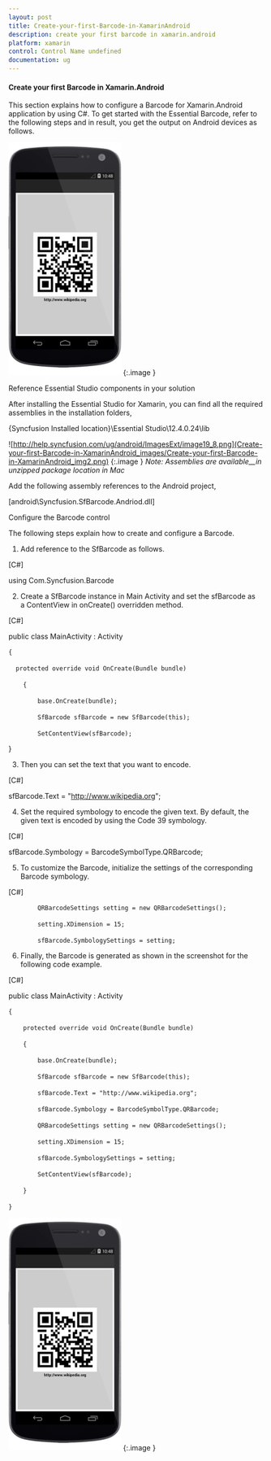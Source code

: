 ```yaml
---
layout: post
title: Create-your-first-Barcode-in-XamarinAndroid
description: create your first barcode in xamarin.android
platform: xamarin
control: Control Name undefined
documentation: ug
---
```


#### Create your first Barcode in Xamarin.Android

This section explains how to configure a Barcode for Xamarin.Android application by using C#. To get started with the Essential Barcode, refer to the following steps and in result, you get the output on Android devices as follows.

![C:/Users/nijamudeen/Desktop/Android_Barcode_FT_Images/Documentation/UG SS Android landscape frame/QR_code.png](Create-your-first-Barcode-in-XamarinAndroid_images/Create-your-first-Barcode-in-XamarinAndroid_img1.png)
{:.image }


Reference Essential Studio components in your solution

After installing the Essential Studio for Xamarin, you can find all the required assemblies in the installation folders,

{Syncfusion Installed location}\Essential Studio\12.4.0.24\lib

![http://help.syncfusion.com/ug/android/ImagesExt/image19_8.png](Create-your-first-Barcode-in-XamarinAndroid_images/Create-your-first-Barcode-in-XamarinAndroid_img2.png)
{:.image }
_Note: Assemblies are available__in unzipped package location in Mac_

Add the following assembly references to the Android project,

[android\Syncfusion.SfBarcode.Andriod.dll]

Configure the Barcode control

The following steps explain how to create and configure a Barcode.

1. Add reference to the SfBarcode as follows.

[C#]

using Com.Syncfusion.Barcode



2. Create a SfBarcode instance in Main Activity and set the sfBarcode as a ContentView in onCreate() overridden method.

[C#]

public class MainActivity : Activity

    {

      protected override void OnCreate(Bundle bundle)

        {

            base.OnCreate(bundle);

            SfBarcode sfBarcode = new SfBarcode(this);

            SetContentView(sfBarcode);

}



3. Then you can set the text that you want to encode.



[C#]

   sfBarcode.Text = "http://www.wikipedia.org";



4. Set the required symbology to encode the given text. By default, the given text is encoded by using the Code 39 symbology.



[C#]

sfBarcode.Symbology = BarcodeSymbolType.QRBarcode;



5. To customize the Barcode, initialize the settings of the corresponding Barcode symbology.

[C#]

            QRBarcodeSettings setting = new QRBarcodeSettings();

            setting.XDimension = 15;

            sfBarcode.SymbologySettings = setting;



6. Finally, the Barcode is generated as shown in the screenshot for the following code example.



[C#]

public class MainActivity : Activity

    {

        protected override void OnCreate(Bundle bundle)

        {

            base.OnCreate(bundle);

            SfBarcode sfBarcode = new SfBarcode(this);

            sfBarcode.Text = "http://www.wikipedia.org";

            sfBarcode.Symbology = BarcodeSymbolType.QRBarcode;

            QRBarcodeSettings setting = new QRBarcodeSettings();

            setting.XDimension = 15;

            sfBarcode.SymbologySettings = setting;

            SetContentView(sfBarcode);

        }

    }



![C:/Users/nijamudeen/Desktop/Android_Barcode_FT_Images/Documentation/UG SS Android landscape frame/QR_code.png](Create-your-first-Barcode-in-XamarinAndroid_images/Create-your-first-Barcode-in-XamarinAndroid_img3.png)
{:.image }


